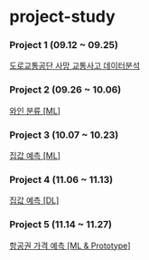 # project-study

### Project 1 (09.12 ~ 09.25)

[도로교통공단 사망 교통사고 데이터분석](https://www.notion.so/22c91d0dfa974fd28abcf5960097de4c?pvs=21)

### Project 2 (09.26 ~ 10.06)

[와인 분류 [ML]](https://www.notion.so/ML-a29cfdb4b79d4906bca9f645be0c7ca7?pvs=21)


### Project 3 (10.07 ~ 10.23)

[집값 예측 [ML]](https://www.notion.so/ML-de94f6ed36204e968fdd336b96a3c979?pvs=21)



### Project 4 (11.06 ~ 11.13)

[집값 예측 [DL]](https://www.notion.so/DL-fae6cdc94fee4b249a7c48c01762efd6?pvs=21)

### Project 5 (11.14 ~ 11.27)

[항공권 가격 예측 [ML & Prototype]](https://www.notion.so/ML-Prototype-99cc366752604fa2b3b2b683de369c63?pvs=21)
